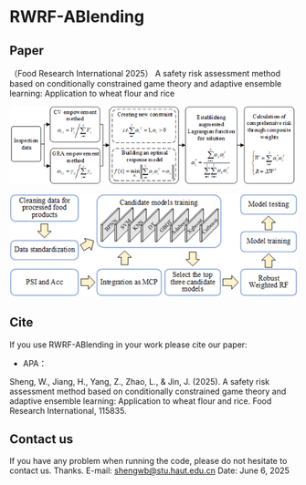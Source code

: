 # RWRF-ABlending
## Paper
（Food Research International 2025） A safety risk assessment method based on conditionally constrained game theory and adaptive ensemble learning: Application to wheat flour and rice

![image](Image/weighting_method.png)

![image](Image/model.png)

## Cite
If you use RWRF-ABlending in your work please cite our paper:

* APA：

Sheng, W., Jiang, H., Yang, Z., Zhao, L., & Jin, J. (2025). A safety risk assessment method based on conditionally constrained game theory and adaptive ensemble learning: Application to wheat flour and rice. Food Research International, 115835.

## Contact us
If you have any problem when running the code, please do not hesitate to contact us. Thanks.
E-mail: shengwb@stu.haut.edu.cn
Date: June 6, 2025
